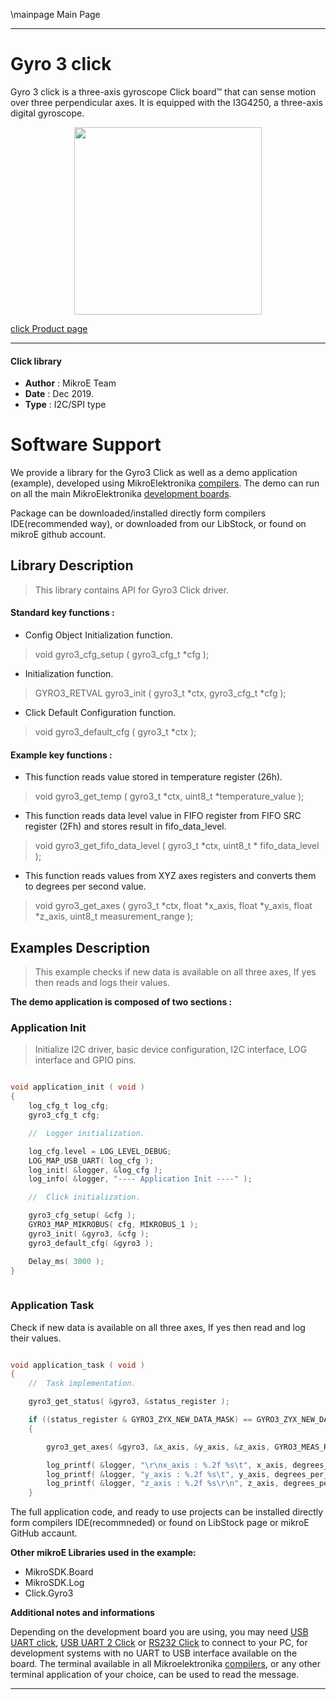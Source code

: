 \mainpage Main Page
 
 

---
# Gyro 3 click

Gyro 3 click is a three-axis gyroscope Click board™ that can sense motion over three perpendicular axes. It is equipped with the I3G4250, a three-axis digital gyroscope. 

<p align="center">
  <img src="https://download.mikroe.com/images/click_for_ide/gyro3_click.png" height=300px>
</p>

[click Product page](https://www.mikroe.com/gyro-3-click)

---


#### Click library 

- **Author**        : MikroE Team
- **Date**          : Dec 2019.
- **Type**          : I2C/SPI type


# Software Support

We provide a library for the Gyro3 Click 
as well as a demo application (example), developed using MikroElektronika 
[compilers](https://shop.mikroe.com/compilers). 
The demo can run on all the main MikroElektronika [development boards](https://shop.mikroe.com/development-boards).

Package can be downloaded/installed directly form compilers IDE(recommended way), or downloaded from our LibStock, or found on mikroE github account. 

## Library Description

> This library contains API for Gyro3 Click driver.

#### Standard key functions :

- Config Object Initialization function.
> void gyro3_cfg_setup ( gyro3_cfg_t *cfg ); 
 
- Initialization function.
> GYRO3_RETVAL gyro3_init ( gyro3_t *ctx, gyro3_cfg_t *cfg );

- Click Default Configuration function.
> void gyro3_default_cfg ( gyro3_t *ctx );


#### Example key functions :

- This function reads value stored in temperature register (26h).
> void gyro3_get_temp ( gyro3_t *ctx, uint8_t *temperature_value );

- This function reads data level value in FIFO register from FIFO SRC register (2Fh) and stores result in fifo_data_level.
> void gyro3_get_fifo_data_level ( gyro3_t *ctx, uint8_t * fifo_data_level );

- This function reads values from XYZ axes registers and converts them to degrees per second value.
> void gyro3_get_axes ( gyro3_t *ctx, float *x_axis, float *y_axis, float *z_axis, uint8_t measurement_range );




## Examples Description

> This example checks if new data is available on all three axes, If yes then reads and logs their values.

**The demo application is composed of two sections :**

### Application Init 

> Initialize I2C driver, basic device configuration, I2C interface, LOG interface and GPIO pins.

```c

void application_init ( void )
{
    log_cfg_t log_cfg;
    gyro3_cfg_t cfg;

    //  Logger initialization.

    log_cfg.level = LOG_LEVEL_DEBUG;
    LOG_MAP_USB_UART( log_cfg );
    log_init( &logger, &log_cfg );
    log_info( &logger, "---- Application Init ----" );

    //  Click initialization.

    gyro3_cfg_setup( &cfg );
    GYRO3_MAP_MIKROBUS( cfg, MIKROBUS_1 );
    gyro3_init( &gyro3, &cfg );
    gyro3_default_cfg( &gyro3 );

    Delay_ms( 3000 );
}
  
```

### Application Task

Check if new data is available on all three axes, If yes then read and log their values.

```c

void application_task ( void )
{
    //  Task implementation.

    gyro3_get_status( &gyro3, &status_register );

    if ((status_register & GYRO3_ZYX_NEW_DATA_MASK) == GYRO3_ZYX_NEW_DATA_MASK)
    {

        gyro3_get_axes( &gyro3, &x_axis, &y_axis, &z_axis, GYRO3_MEAS_RANGE_2000 );

        log_printf( &logger, "\r\nx_axis : %.2f %s\t", x_axis, degrees_per_second );
        log_printf( &logger, "y_axis : %.2f %s\t", y_axis, degrees_per_second );
        log_printf( &logger, "z_axis : %.2f %s\r\n", z_axis, degrees_per_second );      
    } 

```


The full application code, and ready to use projects can be  installed directly form compilers IDE(recommneded) or found on LibStock page or mikroE GitHub accaunt.

**Other mikroE Libraries used in the example:** 

- MikroSDK.Board
- MikroSDK.Log
- Click.Gyro3

**Additional notes and informations**

Depending on the development board you are using, you may need 
[USB UART click](https://shop.mikroe.com/usb-uart-click), 
[USB UART 2 Click](https://shop.mikroe.com/usb-uart-2-click) or 
[RS232 Click](https://shop.mikroe.com/rs232-click) to connect to your PC, for 
development systems with no UART to USB interface available on the board. The 
terminal available in all Mikroelektronika 
[compilers](https://shop.mikroe.com/compilers), or any other terminal application 
of your choice, can be used to read the message.



---
